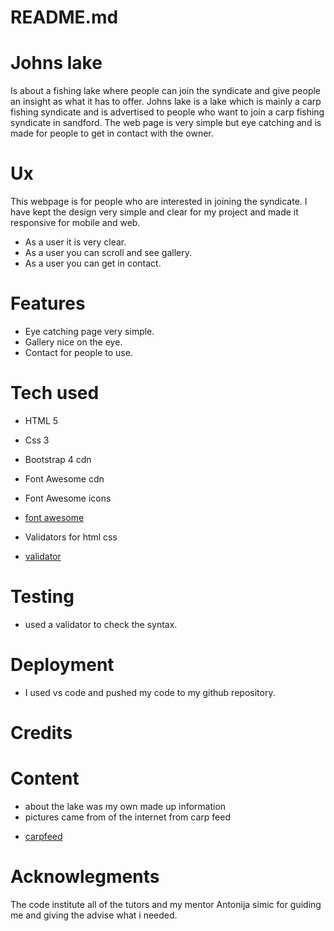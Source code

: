 # README.md

# Johns lake

Is about a fishing lake where people can join the syndicate and give people an insight as what it has to offer. Johns lake is a lake which is mainly a carp fishing syndicate and is advertised to people who want to join a carp fishing syndicate in sandford. The web page is very simple but eye catching and is made for people to get in contact with the owner.

# Ux

This webpage is for people who are interested in joining the syndicate. I have kept the design very simple and clear for my project and made it responsive for mobile and web.

- As a user it is very clear.
- As a user you can scroll and see gallery.
- As a user you can get in contact.

# Features

- Eye catching page very simple.
- Gallery nice on the eye.
- Contact for people to use.

# Tech used

- HTML 5

* Css 3

* Bootstrap 4 cdn

- Font Awesome cdn

* Font Awesome icons

- [font awesome](https://fontawesome.com/v4.7.0/icons/)

* Validators for html css

- [validator](https://validator.w3.org)

# Testing

- used a validator to check the syntax.

# Deployment

- I used vs code and pushed my code to my github repository.

# Credits

# Content

- about the lake was my own made up information
- pictures came from of the internet from carp feed

* [carpfeed](https:www.carpfeed.com)

# Acknowlegments

The code institute all of the tutors and my mentor Antonija simic for guiding me and giving the advise what i needed.
